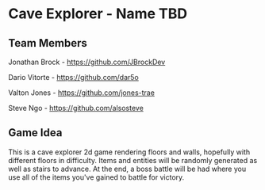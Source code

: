 # Cave Explorer - Name TBD

## Team Members

Jonathan Brock - https://github.com/JBrockDev

Dario Vitorte - https://github.com/dar5o

Valton Jones - https://github.com/jones-trae

Steve Ngo - https://github.com/alsosteve


## Game Idea
This is a cave explorer 2d game rendering floors and walls, hopefully with different floors in difficulty. Items and entities will be randomly generated as well as stairs to advance. At the end, a boss battle will be had where you use all of the items you've gained to battle for victory.
